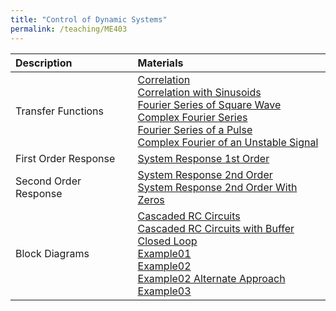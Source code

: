 ```yaml
---
title: "Control of Dynamic Systems"
permalink: /teaching/ME403
---
```


| Description                       | Materials                                        | 
| :---------------------------------| :------------------------------------------------|
| Transfer Functions                | [Correlation](/files/ME403/XX_TransferFunctions/ME403_XX_01Correlation.m) <br /> [Correlation with Sinusoids](/files/ME403/XX_TransferFunctions/ME403_XX_02CorrelationSinusoids.m) <br /> [Fourier Series of Square Wave](/files/ME403/XX_TransferFunctions/ME403_XX_03FourierSquare.m) <br /> [Complex Fourier Series](/files/ME403/XX_TransferFunctions/ME403_XX_05Complex.m) <br /> [Fourier Series of a Pulse](/files/ME403/XX_TransferFunctions/ME403_XX_06FourierPulse.m) <br /> [Complex Fourier of an Unstable Signal](/files/ME403/XX_TransferFunctions/ME403_XX_07ComplexUnstable.m)                                                |
| First Order Response              | [System Response 1st Order](/files/ME403/ME403_02_SystemResponse1stOrder.m) |
| Second Order Response             | [System Response 2nd Order](/files/ME403/ME403_02_SystemResponse2ndOrder.m) <br /> [System Response 2nd Order With Zeros](/files/ME403/ME403_02_SystemResponse2ndOrderWithZeros.m)                                                |
| Block Diagrams                    | [Cascaded RC Circuits](/files/ME403/03_BlockDiagrams/ME403_03_CascadedRCCkts.m) <br /> [Cascaded RC Circuits with Buffer](/files/ME403/03_BlockDiagrams/ME403_03_CascadedRCCkts_Buffered.m) <br /> [Closed Loop](/files/ME403/03_BlockDiagrams/ME403_03_ClosedLoop.m) <br /> [Example01](/files/ME403/03_BlockDiagrams/ME403_03_BlockReductionExample01.m) <br /> [Example02](/files/ME403/03_BlockDiagrams/ME403_03_BlockReductionExample02.m) <br /> [Example02 Alternate Approach](/files/ME403/03_BlockDiagrams/ME403_03_BlockReductionExample02_alt.m) <br /> [Example03](/files/ME403/03_BlockDiagrams/ME403_03_BlockReductionExample03_alt.m)   |

